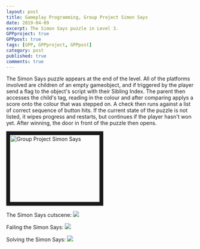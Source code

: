 ```yaml
---
layout: post
title: Gameplay Programming, Group Project Simon Says
date: 2019-04-09
excerpt: The Simon Says puzzle in Level 3.
GPPproject: true
GPPpost: true
tags: [GPP, GPPproject, GPPpost]
category: post
published: true
comments: true
---
```

The Simon Says puzzle appears at the end of the level. All of the platforms involved are children of an empty gameobject, and if triggered by the player send a flag to the object's script with their Sibling Index. The parent then accesses the child's tag, reading in the colour and after comparing applys a score onto the colour that was stepped on. A check then runs against a list of correct sequence of button hits. If the current state of the puzzle is not listed, it wipes progress and restarts, but continues if the player hasn't won yet. After winning, the door in front of the puzzle then opens. 


<a href="http://www.youtube.com/watch?feature=player_embedded&v=wt_uGHi5GuU" target="_blank"><img src="http://img.youtube.com/vi/wt_uGHi5GuU/0.jpg" alt="Group Project Simon Says" width="240" height="180" border="10" /></a>

The Simon Says cutscene:
<a href="https://i.imgur.com/LwsojBv.jpg"><img src="https://i.imgur.com/LwsojBv.jpg"></a>

Failing the Simon Says:
<a href="https://i.imgur.com/cGnHnIL.png"><img src="https://i.imgur.com/cGnHnIL.png"></a>

Solving the Simon Says:
<a href="https://i.imgur.com/4OX9SWM.png"><img src="https://i.imgur.com/4OX9SWM.png"></a>
